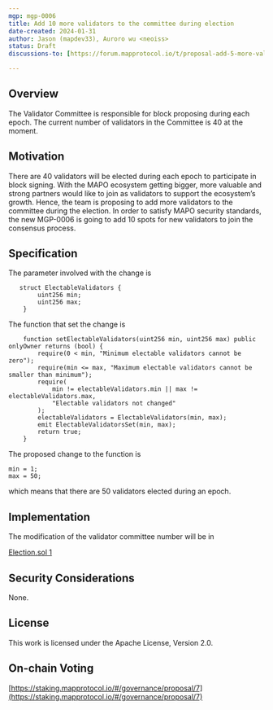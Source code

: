 ```yaml
---
mgp: mgp-0006
title: Add 10 more validators to the committee during election
date-created: 2024-01-31
author: Jason (mapdev33), Auroro wu <neoiss>
status: Draft
discussions-to: [https://forum.mapprotocol.io/t/proposal-add-5-more-validators-to-the-committee-during-the-election-2023-10-a005/5019](https://forum.mapprotocol.io/t/proposal-add-10-more-validators-to-the-committee-during-election-2024-01-a-001/5045)

---
```


## Overview

The Validator Committee is responsible for block proposing during each epoch. The current number of validators in the Committee is 40 at the moment.

## Motivation

There are 40 validators will be elected during each epoch to participate in block signing. With the MAPO ecosystem getting bigger, more valuable and strong partners would like to join as validators to support the ecosystem’s growth. Hence, the team is proposing to add more validators to the committee during the election. In order to satisfy MAPO security standards, the new MGP-0006 is going to add 10 spots for new validators to join the consensus process.

## Specification

The parameter involved with the change is

```nohighlight
   struct ElectableValidators {
        uint256 min;
        uint256 max;
    }
```

The function that set the change is

```nohighlight
    function setElectableValidators(uint256 min, uint256 max) public onlyOwner returns (bool) {
        require(0 < min, "Minimum electable validators cannot be zero");
        require(min <= max, "Maximum electable validators cannot be smaller than minimum");
        require(
            min != electableValidators.min || max != electableValidators.max,
            "Electable validators not changed"
        );
        electableValidators = ElectableValidators(min, max);
        emit ElectableValidatorsSet(min, max);
        return true;
    }
```

The proposed change to the function is

```nohighlight
min = 1;
max = 50;
```

which means that there are 50 validators elected during an epoch.

## Implementation

The modification of the validator committee number will be in

[Election.sol 1](https://github.com/mapprotocol/atlas-contracts/blob/main/contracts/governance/Election.sol)

## Security Considerations

None.

## License

This work is licensed under the Apache License, Version 2.0.

## On-chain Voting

[https://staking.mapprotocol.io/#/governance/proposal/7](https://staking.mapprotocol.io/#/governance/proposal/7)

